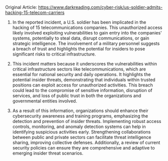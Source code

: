 Original Article: https://www.darkreading.com/cyber-risk/us-soldier-admits-hacking-15-telecom-carriers

1) In the reported incident, a U.S. soldier has been implicated in the hacking of 15 telecommunications companies. This unauthorized access likely involved exploiting vulnerabilities to gain entry into the companies' systems, potentially to steal data, disrupt communications, or gain strategic intelligence. The involvement of a military personnel suggests a breach of trust and highlights the potential for insiders to pose significant risks to critical infrastructure.

2) This incident matters because it underscores the vulnerabilities within critical infrastructure sectors like telecommunications, which are essential for national security and daily operations. It highlights the potential insider threats, demonstrating that individuals within trusted positions can exploit access for unauthorized activities. This breach could lead to the compromise of sensitive information, disruption of services, and loss of public trust in both the organizations and governmental entities involved.

3) As a result of this information, organizations should enhance their cybersecurity awareness and training programs, emphasizing the detection and prevention of insider threats. Implementing robust access controls, monitoring, and anomaly detection systems can help in identifying suspicious activities early. Strengthening collaborations between public and private sectors can facilitate threat intelligence sharing, improving collective defenses. Additionally, a review of current security policies can ensure they are comprehensive and adaptive to emerging insider threat scenarios.